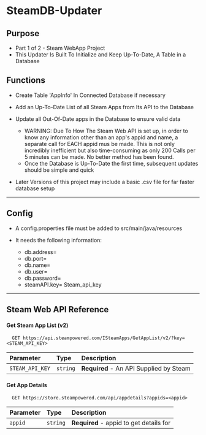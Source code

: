 # SteamDB-Updater


## Purpose

- Part 1 of 2 - Steam WebApp Project
- This Updater Is Built To Initialize and Keep Up-To-Date, A Table in a Database

## Functions

- Create Table 'AppInfo' In Connected Database if necessary
- Add an Up-To-Date List of all Steam Apps from Its API to the Database
- Update all Out-Of-Date apps in the Database to ensure valid data
  - WARNING: Due To How The Steam Web API is set up, in order to know any information other than an app's appid and name, a separate call for EACH appid mus be made. This is not only incredibly inefficient but also time-consuming as only 200 Calls per 5 minutes can be made. No better method has been found.
  - Once the Database is Up-To-Date the first time, subsequent updates should be simple and quick

- Later Versions of this project may include a basic .csv file for far faster database setup

-------------------------------------------
## Config
- A config.properties file must be added to src/main/java/resources
- It needs the following information:

  - db.address=
  - db.port=
  - db.name=
  - db.user=
  - db.password=
  - steamAPI.key= Steam_api_key

  

-------------------------------------------
## Steam Web API Reference

#### Get Steam App List (v2)

```http
  GET https://api.steampowered.com/ISteamApps/GetAppList/v2/?key=<STEAM_API_KEY>
```

| Parameter | Type     | Description                              |
| :-------- | :------- |:-----------------------------------------|
| `STEAM_API_KEY` | `string` | **Required** -  An API Supplied by Steam |

#### Get App Details

```http
  GET https://store.steampowered.com/api/appdetails?appids=<appid>
```

| Parameter | Type     | Description                              |
| :-------- | :------- |:-----------------------------------------|
| `appid`      | `string` | **Required** -  appid to get details for |


